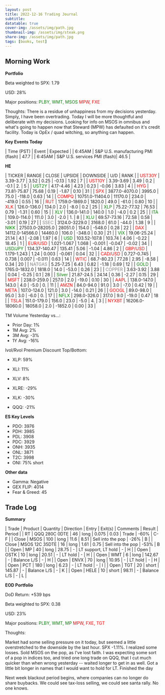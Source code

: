 ```yaml
---
layout: post
title: 2022-12-16 Trading Journal 
subtitle: 
datatable: true
cover-img: /assets/img/path.jpg
thumbnail-img: /assets/img/steak.png
share-img: /assets/img/path.jpg
tags: [books, test]
---
```



## Morning Work


**Portfolio**

Beta weighted to SPX: 1.79

USD: 28%

Major positions:  <span style="color:green">PLBY, WMT, MSOS</span><span style="color:red">  MPW, FXE</span>

Thoughts: There is a residue of unhappiness from my decisions yesterday.  Simply, I have been overtrading.  Today I will be more thoughtful and deliberate with my decisions.  Looking for info on MSOS in omnibus and what's going to happen now that Steward (MPW) has defaulted on it's credit facility.  Today is OpEx / quad witching, so anything can happen.  


**Key Events Today**

| Time (PST) | Event | Expected |
| 6:45AM | S&P U.S. manufacturing PMI (flash) | 47.7 |
| 6:45AM | S&P U.S. services PMI (flash)| 46.5 |

**HE**

<div class="datatable-begin"></div>

| TICKER | RANGE | CLOSE | UPSIDE | DOWNSIDE | U/D | RANK |
| <span style="color:red">UST30Y</span>	| 3.39-3.77 | 3.52 | 0.25 | -0.13 | 1.92 | 7 |
| <span style="color:red">UST10Y</span>	| 3.39-3.69 | 3.49 | 0.2 | -0.1 | 2. | 5 |
| <span style="color:green">UST2Y</span>	| 4.17-4.46 | 4.23 | 0.23 | -0.06 | 3.83 | 4 |
| <span style="color:red">HYG</span>	| 73.81-75.87 | 75.68 | 0.19 | -1.87 | 0.10 | 31 |
| <span style="color:red">SPX</span>	| 3877.0-4070.0 | 3995.0 | 75.0 | -118.0 | 0.63 | 14 |
| <span style="color:red">COMPQ</span>	| 10751.0-11404.0 | 11170.0 | 234.0 | -419.0 | 0.55 | 16 |
| <span style="color:red">RUT</span>	| 1759.0-1869.0 | 1820.0 | 49.0 | -61.0 | 0.80 | 10 |
| <span style="color:red">XLK</span>	| 126.0-136.0 | 134.0 | 2.0 | -8.0 | 0.2 | 25 |
| <span style="color:green">XLP</span>	| 75.22-77.32 | 76.53 | 0.79 | -1.31 | 0.60 | 15 |
| <span style="color:green">XLV</span>	| 136.0-141.0 | 140.0 | 1.0 | -4.0 | 0.2 | 25 |
| <span style="color:green">ITA</span>	| 109.0-114.0 | 111.0 | 3.0 | -2.0 | 1. | 8 |
| <span style="color:green">XLU</span>	| 69.57-73.16 | 72.58 | 0.58 | -3.01 | 0.19 | 27 |
| <span style="color:grey">SSEC</span>	| 3124.0-3229.0 | 3168.0 | 61.0 | -44.0 | 1.38 | 9 |
| <span style="color:green">NIKK</span>	| 27503.0-28205.0 | 28051.0 | 154.0 | -548.0 | 0.28 | 22 |
| <span style="color:red">DAX</span>	| 14112.0-14566.0 | 14460.0 | 106.0 | -348.0 | 0.30 | 21 |
| <span style="color:green">VIX</span>	| 19.06-25.24 | 21.14 | 4.1 | -2.08 | 1.97 | 6 |
| <span style="color:green">USD</span>	| 103.52-107.8 | 103.74 | 4.06 | -0.22 | 18.45 | 1 |
| <span style="color:red">EUR/USD</span>	| 1.021-1.067 | 1.068 | -0.001 | -0.047 | -0.02 | 34 |
| <span style="color:green">USD/JPY</span>	| 134.37-140.47 | 135.41 | 5.06 | -1.04 | 4.86 | 2 |
| <span style="color:red">GBP/USD</span>	| 1.179-1.243 | 1.24 | 0.003 | -0.061 | 0.04 | 32 |
| <span style="color:red">CAD/USD</span>	| 0.727-0.745 | 0.738 | 0.007 | -0.011 | 0.63 | 14 |
| <span style="color:red">WTIC</span>	| 68.7-80.23 | 77.28 | 2.95 | -8.58 | 0.34 | 20 |
| <span style="color:grey">NATGAS</span>	| 5.25-7.25 | 6.43 | 0.82 | -1.18 | 0.69 | 12 |
| <span style="color:green">GOLD</span>	| 1765.0-1832.0 | 1818.0 | 14.0 | -53.0 | 0.26 | 23 |
| <span style="color:grey">COPPER</span>	| 3.63-3.92 | 3.88 | 0.04 | -0.25 | 0.1 | 28 |
| <span style="color:green">Silver</span>	| 21.87-24.5 | 24.14 | 0.36 | -2.27 | 0.15 | 29 |
| <span style="color:red">MSFT</span>	| 238.0-259.0 | 257.0 | 2.0 | -19.0 | 0.10 | 30 |
| <span style="color:red">AAPL</span>	| 138.0-147.0 | 143.0 | 4.0 | -5.0 | 0. | 11 |
| <span style="color:red">AMZN</span>	| 84.0-94.0 | 91.0 | 3.0 | -7.0 | 0.42 | 19 |
| <span style="color:red">META</span>	| 107.0-124.0 | 121.0 | 3.0 | -14.0 | 0.21 | 26 |
| <span style="color:red">GOOGL</span>	| 89.0-98.0 | 95.0 | 3.0 | -6.0 | 0. | 17 |
| <span style="color:green">NFLX</span>	| 298.0-326.0 | 317.0 | 9.0 | -19.0 | 0.47 | 18 |
| <span style="color:red">TSLA</span>	| 151.0-179.0 | 156.0 | 23.0 | -5.0 | 4. | 3 |
| <span style="color:red">NYXBT</span>	| 16206.0-18060.0 | 18058.0 | 2.0 | -1852.0 | 0.00 | 33 |




<div class="datatable-end"></div>

TM Volume Yesterday vs...: 

- Prior Day: 1%
- 1M Avg: 2%
- 3M Avg: -3%
- 1Y Avg: -16%

Ivol/Rvol Premium Discount Top/Bottom:

- XLP: 59%
- XLI: 11%
- XLV: 8%

- XLRE: -29%
- XLK: -30%
- QQQ: -21%


**ES Key Levels**

- PDO:  3976
- PDH:  3985
- PDL:  3908
- PDC:  3929
- ONH:  3935
- ONL:  3871
- T2C:  3998
- ONI: 75% short


**Other data**

- Gamma:  Negative
- GEX FLIP:  4014
- Fear & Greed: 45

## Trade Log

**Summary**

| Trade | Product | Quantity | Direction | Entry | Exit(s) | Comments | Result | Period |
| RT | QQQ 280C 0DTE | 46 | long | 0.075 | 0.03 | Trade | -60% | C-F |
| Close | MSOS | 100 | long | 11.6 | 8.51 | Sell into the pop | -26% | B |
| Close | MSOS 12C 35DTE | 16 | long | 1.61 | 0.75 | Sell into the pop | -53% | B |
| Open | MP | 40 | long | 28.75 | - | LT support, LT hold | - | H |
| Open | OSTK | 10 | long | 20.51 | - | LT hold | - | H |
| Open | WMT | 6 | long | 142.67 | - | Balance L/S | - | H |
| Open | ENVX | 70 | long | 10.95 | - | LT hold | - | H |
| Open | PCT | 180 | long | 6.23 | - | LT hold | - | I |
| Open | TGT | 20 | short | 145.87 | - | Balance L/S | - | K |
| Open | HELE | 10 | short | 98.11 | - | Balance L/S | - | L |

**EOD Portfolio**

DoD Return: +539 bps

Beta weighted to SPX: 0.38

USD: 23%

Major positions:  <span style="color:green">PLBY, WMT, MP</span><span style="color:red">  MPW, FXE, TGT</span>

Thoughts:

Market had some selling pressure on it today, but seemed a little overstretched to the downside by the last hour.  SPX -1.11%. I realized some losses. Sold MSOS on the pop, as I've lost faith.  I was expecting some sort of a pop in indices too, and tried one long trade on QQQ, that I cut much quicker than when wrong yesterday -- waited longer to get in as well.  Got a little bit longer in names that I would want to hold for LT. Finished the day  

Next week blackout period begins, where companies can no longer do share buybacks.  We could see tax-loss selling, we could see santa rally.  No one knows.
